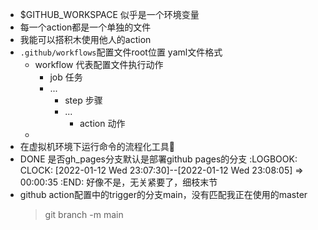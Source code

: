 - $GITHUB_WORKSPACE 似乎是一个环境变量
- 每一个action都是一个单独的文件
- 我能可以搭积木使用他人的action
- `.github/workflows`配置文件root位置
  yaml文件格式
	- workflow 代表配置文件执行动作
		- job 任务
		- ...
			- step 步骤
			- ...
				- action 动作
	-
- 在虚拟机环境下运行命令的流程化工具🔧
- DONE 是否gh_pages分支默认是部署github pages的分支
  :LOGBOOK:
  CLOCK: [2022-01-12 Wed 23:07:30]--[2022-01-12 Wed 23:08:05] =>  00:00:35
  :END:
  好像不是，无关紧要了，细枝末节
- github action配置中的trigger的分支main，没有匹配我正在使用的master
  > git branch -m main